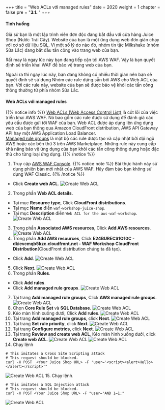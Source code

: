+++
title = "Web ACLs với managed rules"
date = 2020
weight = 1
chapter = false
pre = "<b>3.1. </b>"
+++

#### Tình huống
Giả sử bạn là một lập trình viên đơn độc đang bắt đầu với cửa hàng Juice Shop (Nước Trái Cây). Website của bạn là một ứng dụng web đơn giản chạy với cơ sở dữ liệu SQL. Vì một số lý do nào đó, nhóm tin tặc Milkshake (nhóm Sữa Lắc) đang bắt đầu tấn công vào trang web của bạn.

Rất may là ngay lúc này bạn đang tiếp cận tới AWS WAF. Vậy là bạn quyết định sẽ triển khai WAF để bảo vệ trang web của bạn.

Ngoài ra thì ngay lúc này, bạn đang không có nhiều thời gian nên bạn sẽ quyết định sẽ sử dụng Nhóm các rule dựng sẵn bởi AWS cho Web ACL của bạn. Với các rule này, website của bạn sẽ được bảo vệ khỏi các tấn công thông thường từ phía nhóm Sữa Lắc.
#### Web ACLs với managed rules

{{% notice info %}} 
 [Web ACLs (Web Access Control List)](https://docs.aws.amazon.com/waf/latest/developerguide/web-acl.html) là cốt lỗi của việc triển khai AWS WAF. Nó bao gồm các rule được sử dụng để đánh giá các yêu cầu được gửi tới WAF của bạn. Web ACL được áp dụng lên ứng dụng web của bạn thông qua Amazon CloudFront distribution, AWS API Gateway API hay một AWS Application Load Balancer.\
[Managed rule groups](https://docs.aws.amazon.com/waf/latest/developerguide/waf-managed-rule-groups.html) là một bộ các rule được tạo và cập nhật bởi đội ngũ AWS hoặc các bên thứ 3 trên AWS Marketplace. Những rule này cung cấp khả năng bảo vệ ứng dụng của bạn khỏi các tấn công thông dụng hoặc đặc thù cho từng loại ứng dụng.
{{% /notice %}}

1. Truy cập [AWS WAF Console](https://console.aws.amazon.com/wafv2/homev2/start).
{{% notice note %}} 
Bài thực hành này sử dụng phiên bản mới nhất của AWS WAF. Hãy đảm bảo bạn không sử dụng WAF Classic.
{{% /notice %}}
* Click **Create web ACL**.
![Create Web ACL](/images/3-useawswaf/3.1-createwebacl/createwebacl-001.png?featherlight=false&width=90pc)
2. Trong phần **Web ACL details**.
* Tại mục **Resource type**, Click **CloudFront distributions**.
* Tại mục **Name** điền ```waf-workshop-juice-shop```.
* Tại mục **Description** điền ```Web ACL for the aws-waf-workshop```.
![Create Web ACL](/images/3-useawswaf/3.1-createwebacl/createwebacl-002.png?featherlight=false&width=90pc)
3. Trong phần **Associated AWS resources**, Click **Add AWS resources**.
![Create Web ACL](/images/3-useawswaf/3.1-createwebacl/createwebacl-003.png?featherlight=false&width=90pc)
4. Trong phần **Add AWS resources**, Click **E24BURECS1O10C - dkievcmqb5kzc.cloudfront.net - WAF Workshop CloudFront Distribution**(CloudFront distribution chúng ta đã tạo).
* Click **Add**.
![Create Web ACL](/images/3-useawswaf/3.1-createwebacl/createwebacl-004.png?featherlight=false&width=90pc)
5. Click **Next**.
![Create Web ACL](/images/3-useawswaf/3.1-createwebacl/createwebacl-005.png?featherlight=false&width=90pc)
6. Trong phần **Rules**.
* Click **Add rules**.
* Click **Add managed rule groups**.
![Create Web ACL](/images/3-useawswaf/3.1-createwebacl/createwebacl-006.png?featherlight=false&width=90pc)
7. Tại trang **Add managed rule groups**, Click **AWS managed rule groups**.
![Create Web ACL](/images/3-useawswaf/3.1-createwebacl/createwebacl-007.png?featherlight=false&width=90pc)
8. Chọn **Core Rule Set** và **SQL Database**.
![Create Web ACL](/images/3-useawswaf/3.1-createwebacl/createwebacl-008.png?featherlight=false&width=90pc)
9. Kéo màn hình xuống dưới, Click **Add rules**.
![Create Web ACL](/images/3-useawswaf/3.1-createwebacl/createwebacl-009.png?featherlight=false&width=90pc)
10. Tại trang **Add managed rule groups**, click **Next**.
![Create Web ACL](/images/3-useawswaf/3.1-createwebacl/createwebacl-010.png?featherlight=false&width=90pc)
11. Tại trang **Set rule priority**, click **Next**.
![Create Web ACL](/images/3-useawswaf/3.1-createwebacl/createwebacl-011.png?featherlight=false&width=90pc)
12. Tại trang **Configure metrics**, click **Next**.
![Create Web ACL](/images/3-useawswaf/3.1-createwebacl/createwebacl-012.png?featherlight=false&width=90pc)
13. Tại trang **Review and create web ACL**, Kéo màn hình xuống dưới, click **Create web ACL**.
![Create Web ACL](/images/3-useawswaf/3.1-createwebacl/createwebacl-013.png?featherlight=false&width=90pc)
![Create Web ACL](/images/3-useawswaf/3.1-createwebacl/createwebacl-014.png?featherlight=false&width=90pc)
14. Chạy lệnh
```
# This imitates a Cross Site Scripting attack
# This request should be blocked.
curl -X POST  <Your Juice Shop URL> -F "user='<script><alert>Hello></alert></script>'"
```
![Create Web ACL](/images/3-useawswaf/3.1-createwebacl/createwebacl-015.png?width=60pc)
15. Chạy lệnh.
```
# This imitates a SQL Injection attack
# This request should be blocked.
curl -X POST <Your Juice Shop URL> -F "user='AND 1=1;"
```
![Create Web ACL](/images/3-useawswaf/3.1-createwebacl/createwebacl-016.png?width=60pc)
